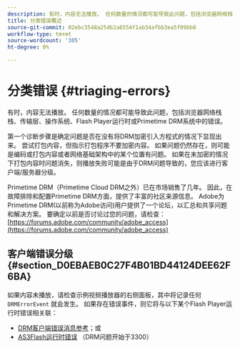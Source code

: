```yaml
---
description: 有时，内容无法播放。 任何数量的情况都可能导致此问题，包括浏览器网络栈栈、传输层、操作系统、Flash Player运行时或Primetime DRM系统中的错误。
title: 分类错误概述
source-git-commit: 02ebc3548a254b2a6554f1ab34afbb3ea5f09bb8
workflow-type: tm+mt
source-wordcount: '305'
ht-degree: 0%

---
```


# 分类错误 {#triaging-errors}

有时，内容无法播放。 任何数量的情况都可能导致此问题，包括浏览器网络栈栈、传输层、操作系统、Flash Player运行时或Primetime DRM系统中的错误。

第一个诊断步骤是确定问题是否在没有将DRM加密引入方程式的情况下显现出来。 尝试打包内容，但指示打包程序不要加密内容。 如果问题仍然存在，则可能是编码或打包内容或者网络基础架构中的某个位置有问题。 如果在未加密的情况下打包内容时问题消失，则播放失败可能是由于DRM问题导致的，您应该进行客户端/服务器分级。

Primetime DRM（Primetime Cloud DRM之外）已在市场销售了几年。 因此，在故障排除和配置Primetime DRM方面，提供了丰富的社区来源信息。 Adobe为Primetime DRM(以前称为Adobe访问)用户提供了一个论坛，以汇总和共享问题和解决方案。 要确定以前是否讨论过您的问题，请检查： [https://forums.adobe.com/community/adobe_access](https://forums.adobe.com/community/adobe_access)

## 客户端错误分级 {#section_D0EBAEB0C27F4B01BD44124DEE62F6BA}

如果内容未播放，请检查示例视频播放器的右侧面板，其中将记录任何 `DRMErrorEvent` 就会发生。 如果存在错误事件，则它将与以下某个Flash Player运行时错误相关联：

* [DRM客户端错误消息参考](https://help.adobe.com/en_US/primetime/drm/index.html#reference-DRM_Client_Error_Messages)；或
* [AS3Flash运行时错误](https://help.adobe.com/en_US/FlashPlatform/reference/actionscript/3/runtimeErrors.html) （DRM问题开始于3300）
